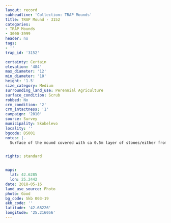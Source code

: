 ```yaml
---
layout: record
subheadline: 'Collection: TRAP Mounds'
title: TRAP Mound - 3152
categories:
- TRAP Mounds
- 3000-3999
header: no
tags:
- ''
trap_id: '3152'

certainty: Certain
elevation: '484'
max_diameter: '12'
min_diameter: '10'
height: '1.5'
size_category: Medium
surrounding_land_use: Perennial Agriculture
surface_condition: Scrub
robbed: No
crm_condition: '2'
crm_intactness: '1'
campaign: '2010'
source: Survey
municipality: Skobelevo
locality: ''
bgcode: DS001
notes: |-
  Surface of the mound covered with ca 0.5m layer of stones/either from the surrounding pasture or from the mound.


rights: standard


maps:
  lat: 42.6285
  lon: 25.2442
date: 2018-05-16
land_use_source: Photo
photo: Good
bg_code: Skb 003-19
akb_code: ''
latitude: '42.68226'
longitude: '25.216056'
---
```

